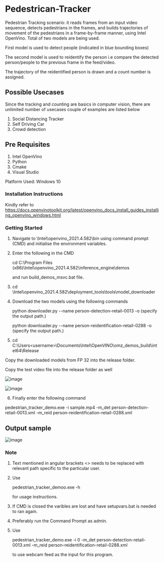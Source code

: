 # Pedestrican-Tracker
Pedestrian Tracking scenario: it reads frames from an input video sequence, detects pedestrians in the frames, and builds trajectories of movement of the pedestrians in a frame-by-frame manner, using Intel OpenVino.
Total of two models are being used.

First model is used to detect people (indicated in blue bounding boxes)

The second model is used to reidentify the person i.e compare the detected person/people to the previous frame in the feed/video.

The trajectory of the reidentified person is drawn and a count number is assigned.

## Possible Usecases

Since the tracking and counting are basics in computer vision, there are unlimited number of usecases couple of examples are listed below
1. Social Distancing Tracker
2. Self Driving Car
3. Crowd detection

## Pre Requisites
1. Intel OpenVino
2. Python
3. Cmake
4. Visual Studio

Platform Used: Windows 10

### Installation Instructions

Kindly refer to https://docs.openvinotoolkit.org/latest/openvino_docs_install_guides_installing_openvino_windows.html

### Getting Started

1. Navigate to <Installation Directory>\Intel\openvino_2021.4.582\bin using command prompt (CMD) and initialise the environment variables.
2. Enter the following in the CMD
  
   cd C:\Program Files (x86)\Intel\openvino_2021.4.582\inference_engine\demos
  
   and run build_demos_msvc.bat file.

3. cd <Installation Directory>\Intel\openvino_2021.4.582\deployment_tools\tools\model_downloader
4. Download the two models using the following commands
  
    python downloader.py --name person-detection-retail-0013 -o (specify the output path.)
  
    python downloader.py --name person-reidentification-retail-0288 -o (specify the output path.)
    
  
5. cd C:\Users\<username>\Documents\Intel\OpenVINO\omz_demos_build\intel64\Release
  
  Copy the downloaded models from FP 32 into the release folder.
  
  Copy the test video file into the release folder as well
  
  ![image](https://user-images.githubusercontent.com/80956623/133468509-86a83611-af1b-4ff2-87e6-fffb4e08d752.png)
  
  ![image](https://user-images.githubusercontent.com/80956623/133469182-62b000ed-9eba-4cb3-a311-468f74001326.png)


6. Finally enter the following command
  
  pedestrian_tracker_demo.exe -i sample.mp4 -m_det person-detection-retail-0013.xml -m_reid person-reidentification-retail-0288.xml
  
## Output sample

  ![image](https://user-images.githubusercontent.com/80956623/133469070-7883454d-a41a-477b-87c0-33be89713ee0.png)

### Note
1. Text mentioned in angular brackets <> needs to be replaced with relevant path specific to the particular user.
2. Use
  
    pedestrian_tracker_demoo.exe -h
  
    for usage instructions.
  
2. If CMD is closed the varibles are lost and have setupvars.bat is needed to ran again.
3. Preferably run the Command Prompt as admin.
4. Use 
  
    pedestrian_tracker_demo.exe -i 0 -m_det person-detection-retail-0013.xml -m_reid person-reidentification-retail-0288.xml
  
    to use webcam feed as the input for this program.
